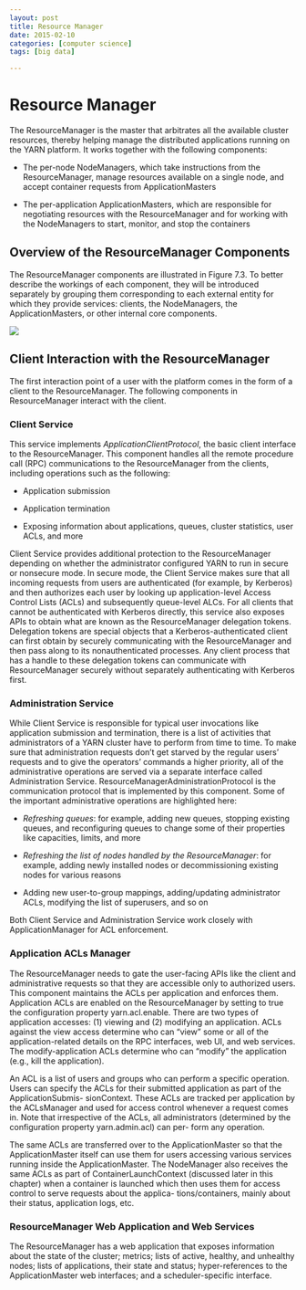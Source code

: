 ```yaml
---
layout: post
title: Resource Manager
date: 2015-02-10
categories: [computer science]
tags: [big data]

---
```


# Resource Manager

The ResourceManager is the master that arbitrates all the available cluster resources, thereby helping manage the distributed applications running on the YARN platform. It works together with the following components:

* The per-node NodeManagers, which take instructions from the ResourceManager, manage resources available on a single node, and accept container requests from ApplicationMasters

* The per-application ApplicationMasters, which are responsible for negotiating resources with the ResourceManager and for working with the NodeManagers to start, monitor, and stop the containers

## Overview of the ResourceManager Components

The ResourceManager components are illustrated in Figure 7.3. To better describe the workings of each component, they will be introduced separately by grouping them corresponding to each external entity for which they provide services: clients, the NodeManagers, the ApplicationMasters, or other internal core components.

![](http://sungsoo.github.com/images/rm.png)


## Client Interaction with the ResourceManager

The first interaction point of a user with the platform comes in the form of a client to the ResourceManager. The following components in ResourceManager interact with the client.

### Client Service

This service implements *ApplicationClientProtocol*, the basic client interface to the ResourceManager. This component handles all the remote procedure call (RPC) communications to the ResourceManager from the clients, including operations such as the following:

* Application submission

* Application termination

* Exposing information about applications, queues, cluster statistics, user ACLs, and more


Client Service provides additional protection to the ResourceManager depending on whether the administrator configured YARN to run in secure or nonsecure mode. In secure mode, the Client Service makes sure that all incoming requests from users are authenticated (for example, by Kerberos) and then authorizes each user by looking up application-level Access Control Lists (ACLs) and subsequently queue-level ALCs. For all clients that cannot be authenticated with Kerberos directly, this service also exposes APIs to obtain what are known as the ResourceManager delegation tokens. Delegation tokens are special objects that a Kerberos-authenticated client can first obtain by securely communicating with the ResourceManager and then pass along to its nonauthenticated processes. Any client process that has a handle to these delegation tokens can communicate with ResourceManager securely without separately authenticating with Kerberos first.


### Administration Service


While Client Service is responsible for typical user invocations like application submission and termination, there is a list of activities that administrators of a YARN cluster have to perform from time to time. To make sure that administration requests don’t get starved by the regular users’ requests and to give the operators’ commands a higher priority, all of the administrative operations are served via a separate interface called Administration Service. ResourceManagerAdministrationProtocol is the communication protocol that is implemented by this component. Some of the important administrative operations are highlighted here:


* *Refreshing queues*: for example, adding new queues, stopping existing queues, and reconfiguring queues to change some of their properties like capacities, limits, and more

* *Refreshing the list of nodes handled by the ResourceManager*: for example, adding newly installed nodes or decommissioning existing nodes for various reasons

* Adding new user-to-group mappings, adding/updating administrator ACLs, modifying the list of superusers, and so on


Both Client Service and Administration Service work closely with ApplicationManager for ACL enforcement.


### Application ACLs Manager


The ResourceManager needs to gate the user-facing APIs like the client and administrative requests so that they are accessible only to authorized users. This component maintains the ACLs per application and enforces them. Application ACLs are enabled on the ResourceManager by setting to true the configuration property yarn.acl.enable. There are two types of application accesses: (1) viewing and (2) modifying an application. ACLs against the view access determine who can “view” some or all of the application-related details on the RPC interfaces, web UI, and web services. The modify-application ACLs determine who can “modify” the application (e.g., kill the application).



An ACL is a list of users and groups who can perform a specific operation. Users can specify the ACLs for their submitted application as part of the ApplicationSubmis- sionContext. These ACLs are tracked per application by the ACLsManager and used for access control whenever a request comes in. Note that irrespective of the ACLs, all administrators (determined by the configuration property yarn.admin.acl) can per- form any operation.

The same ACLs are transferred over to the ApplicationMaster so that the ApplicationMaster itself can use them for users accessing various services running inside the ApplicationMaster. The NodeManager also receives the same ACLs as part of ContainerLaunchContext (discussed later in this chapter) when a container is launched which then uses them for access control to serve requests about the applica- tions/containers, mainly about their status, application logs, etc.


### ResourceManager Web Application and Web Services


The ResourceManager has a web application that exposes information about the state of the cluster; metrics; lists of active, healthy, and unhealthy nodes; lists of applications, their state and status; hyper-references to the ApplicationMaster web interfaces; and a scheduler-specific interface.

